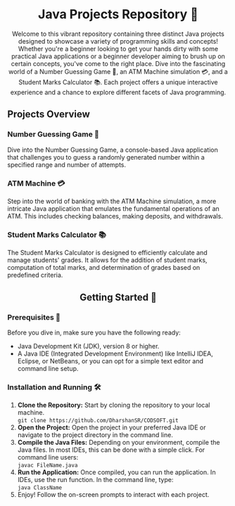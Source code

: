 <h1 align="center">Java Projects Repository 🚀</h1>

<p align="center">
    Welcome to this vibrant repository containing three distinct Java projects designed to showcase a variety of programming skills and concepts! Whether you're a beginner looking to get your hands dirty with some practical Java applications or a beginner developer aiming to brush up on certain concepts, you've come to the right place. Dive into the fascinating world of a Number Guessing Game 🎲, an ATM Machine simulation 💳, and a Student Marks Calculator 📚. Each project offers a unique interactive experience and a chance to explore different facets of Java programming.
</p>

## Projects Overview

<h3>Number Guessing Game 🎲</h3>
<p>
    Dive into the Number Guessing Game, a console-based Java application that challenges you to guess a randomly generated number within a specified range and number of attempts.
</p>

<h3>ATM Machine 💳</h3>
<p>
    Step into the world of banking with the ATM Machine simulation, a more intricate Java application that emulates the fundamental operations of an ATM. This includes checking balances, making deposits, and withdrawals.
</p>

<h3>Student Marks Calculator 📚</h3>
<p>
    The Student Marks Calculator is designed to efficiently calculate and manage students' grades. It allows for the addition of student marks, computation of total marks, and determination of grades based on predefined criteria.
</p>

<h2 align="center">Getting Started 🏁</h2>

<h3>Prerequisites 📝</h3>
<p>
    Before you dive in, make sure you have the following ready:
</p>
<ul>
    <li>Java Development Kit (JDK), version 8 or higher.</li>
    <li>A Java IDE (Integrated Development Environment) like IntelliJ IDEA, Eclipse, or NetBeans, or you can opt for a simple text editor and command line setup.</li>
</ul>

<h3>Installation and Running 🛠️</h3>
<ol>
    <li><strong>Clone the Repository:</strong> Start by cloning the repository to your local machine.
        <br><code>git clone https://github.com/DharshanSR/CODSOFT.git</code>
    </li>
    <li><strong>Open the Project:</strong> Open the project in your preferred Java IDE or navigate to the project directory in the command line.</li>
    <li><strong>Compile the Java Files:</strong> Depending on your environment, compile the Java files. In most IDEs, this can be done with a simple click. For command line users:
        <br><code>javac FileName.java</code>
    </li>
    <li><strong>Run the Application:</strong> Once compiled, you can run the application. In IDEs, use the run function. In the command line, type:
        <br><code>java ClassName</code>
    </li>
    <li>Enjoy! Follow the on-screen prompts to interact with each project.</li>
</ol>
